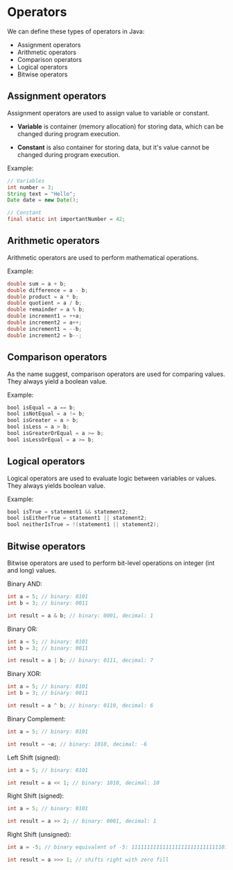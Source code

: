 # Operators

We can define these types of operators in Java:
- Assignment operators
- Arithmetic operators
- Comparison operators
- Logical operators
- Bitwise operators

## Assignment operators
Assignment operators are used to assign value to variable or constant.

- **Variable** is container (memory allocation) for storing data, which can be changed during program execution.

- **Constant** is also container for storing data, but it's value cannot be changed during program execution.

Example:
```java
// Variables
int number = 3;
String text = "Hello";
Date date = new Date();

// Constant
final static int importantNumber = 42;
```

## Arithmetic operators
Arithmetic operators are used to perform mathematical operations.

Example:
```java
double sum = a + b;
double difference = a - b;
double product = a * b;
double quotient = a / b;
double remainder = a % b;
double increment1 = ++a;
double increment2 = a++;
double increment1 = --b;
double increment2 = b--;
```

## Comparison operators
As the name suggest, comparison operators are used for comparing values. 
They always yield a boolean value.

Example:
```java
bool isEqual = a == b;
bool isNotEqual = a != b;
bool isGreater = a > b;
bool isLess = a > b;
bool isGreaterOrEqual = a >= b;
bool isLessOrEqual = a >= b;
```

## Logical operators
Logical operators are used to evaluate logic between variables or values. They always yields boolean value.

Example:
```java
bool isTrue = statement1 && statement2;
bool isEitherTrue = statement1 || statement2;
bool neitherIsTrue = !(statement1 || statement2);
```

## Bitwise operators
Bitwise operators are used to perform bit-level operations on integer (int and long) values.

Binary AND:
```java
int a = 5; // binary: 0101
int b = 3; // binary: 0011

int result = a & b; // binary: 0001, decimal: 1
```

Binary OR:
```java
int a = 5; // binary: 0101
int b = 3; // binary: 0011

int result = a | b; // binary: 0111, decimal: 7
```

Binary XOR:
```java
int a = 5; // binary: 0101
int b = 3; // binary: 0011

int result = a ^ b; // binary: 0110, decimal: 6
```

Binary Complement:
```java
int a = 5; // binary: 0101

int result = ~a; // binary: 1010, decimal: -6
```

Left Shift (signed):
```java
int a = 5; // binary: 0101

int result = a << 1; // binary: 1010, decimal: 10
```

Right Shift (signed):
```java
int a = 5; // binary: 0101

int result = a >> 2; // binary: 0001, decimal: 1
```

Right Shift (unsigned):
```java
int a = -5; // binary equivalent of -5: 11111111111111111111111111111011

int result = a >>> 1; // shifts right with zero fill
```

